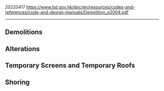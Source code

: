 ﻿20220417
https://www.bd.gov.hk/doc/en/resources/codes-and-references/code-and-design-manuals/Demolition_e2004.pdf

---
## Demolitions


## Alterations


## Temporary Screens and Temporary Roofs


## Shoring


